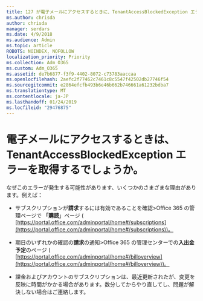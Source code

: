 ```yaml
---
title: 127 が電子メールにアクセスするときに、TenantAccessBlockedException エラーを取得しますか。
ms.author: chrisda
author: chrisda
manager: serdars
ms.date: 4/9/2018
ms.audience: Admin
ms.topic: article
ROBOTS: NOINDEX, NOFOLLOW
localization_priority: Priority
ms.collection: Adm_O365
ms.custom: Adm_O365
ms.assetid: de7b6877-f3f9-4402-8072-c73783aaccaa
ms.openlocfilehash: 2aefc2f77462c7461c8c5547f42502db27746f54
ms.sourcegitcommit: e2864efcfb493b6e46b662b746661a61232bdba7
ms.translationtype: MT
ms.contentlocale: ja-JP
ms.lasthandoff: 01/24/2019
ms.locfileid: "29476875"
---
```

# <a name="getting-a-tenantaccessblockedexception-error-when-accessing-email"></a>電子メールにアクセスするときは、TenantAccessBlockedException エラーを取得するでしょうか。

なぜこのエラーが発生する可能性があります、いくつかのさまざまな理由があります。例えば：
  
- サブスクリプションが**請求**するには有効であることを確認\>Office 365 の管理ページで **「購読**」ページ ( [https://portal.office.com/adminportal/home#/subscriptions](https://portal.office.com/adminportal/home#/subscriptions))。
    
- 期日のいずれかの確認の**請求**の通知\>Office 365 の管理センターでの**入出金予定**のページ ( [https://portal.office.com/adminportal/home#/billoverview](https://portal.office.com/adminportal/home#/billoverview))。
    
- 課金およびアカウントのサブスクリプションは、最近更新されたが、変更を反映に時間がかかる場合があります。数分してからやり直してし、問題が解決しない場合はご連絡します。
    

